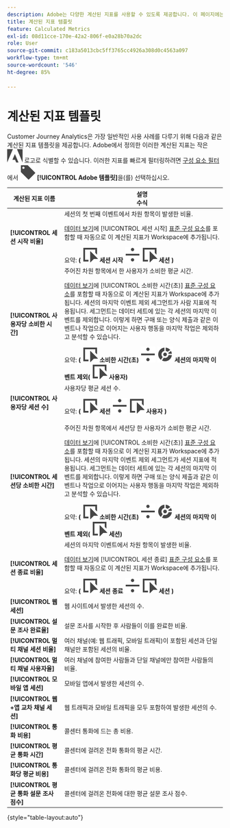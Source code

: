 ```yaml
---
description: Adobe는 다양한 계산된 지표를 사용할 수 있도록 제공합니다. 이 페이지에는 해당 지표와 그 용도가 나열되어 있습니다.
title: 계산된 지표 템플릿
feature: Calculated Metrics
exl-id: 08d11cce-170e-42a2-806f-e0a28b70a2dc
role: User
source-git-commit: c183a5013cbc5ff3765cc4926a308d0c4563a097
workflow-type: tm+mt
source-wordcount: '546'
ht-degree: 85%

---
```


# 계산된 지표 템플릿

Customer Journey Analytics은 가장 일반적인 사용 사례를 다루기 위해 다음과 같은 계산된 지표 템플릿을 제공합니다. Adobe에서 정의한 이러한 계산된 지표는 작은 ![AdobeLogoSmall](/help/assets/icons/AdobeLogoSmall.svg) 로고로 식별할 수 있습니다. 이러한 지표를 빠르게 필터링하려면 [구성 요소 필터](/help/components/overview.md#filter)에서 ![레이블](/help/assets/icons/Label.svg) **[!UICONTROL Adobe 템플릿]**&#x200B;을(를) 선택하십시오.

| 계산된 지표 이름 | 설명<br/>수식 |
|---------|----------|
| **[!UICONTROL 세션 시작 비율]** | 세션의 첫 번째 이벤트에서 차원 항목이 발생한 비율.<p>[데이터 보기](/help/data-views/create-dataview.md)에 [!UICONTROL 세션 시작] [표준 구성 요소](/help/data-views/component-reference.md)를 포함할 때 자동으로 이 계산된 지표가 Workspace에 추가됩니다.</p>요약: **(** ![이벤트](/help/assets/icons/Event.svg) **세션 시작** ![나누기](/help/assets/icons/Divide.svg) ![이벤트](/help/assets/icons/Event.svg) **세션** **)** |
| **[!UICONTROL 사용자당 소비한 시간]** | 주어진 차원 항목에서 한 사용자가 소비한 평균 시간.<p>[데이터 보기](/help/data-views/create-dataview.md)에 [!UICONTROL 소비한 시간(초)] [표준 구성 요소](/help/data-views/component-reference.md)를 포함할 때 자동으로 이 계산된 지표가 Workspace에 추가됩니다. 세션의 마지막 이벤트 제외 세그먼트가 사람 지표에 적용됩니다. 세그먼트는 데이터 세트에 있는 각 세션의 마지막 이벤트를 제외합니다. 이렇게 하면 구매 또는 양식 제출과 같은 이벤트나 작업으로 이어지는 사용자 행동을 마지막 작업은 제외하고 분석할 수 있습니다.</p>요약: **(** ![이벤트](/help/assets/icons/Event.svg) **소비한 시간(초)** ![나누기](/help/assets/icons/Divide.svg) ![세분화](/help/assets/icons/Segmentation.svg) **세션의 마지막 이벤트 제외(** ![이벤트](/help/assets/icons/Event.svg) **사용자)** |
| **[!UICONTROL 사용자당 세션 수]** | 사용자당 평균 세션 수.<p>요약: **(** ![이벤트](/help/assets/icons/Event.svg) **세션** ![나누기](/help/assets/icons/Divide.svg) ![이벤트](/help/assets/icons/Event.svg) **사용자** **)** |
| **[!UICONTROL 세션당 소비한 시간]** | 주어진 차원 항목에서 세션당 한 사용자가 소비한 평균 시간.<p>[데이터 보기](/help/data-views/create-dataview.md)에 [!UICONTROL 소비한 시간(초)] [표준 구성 요소](/help/data-views/component-reference.md)를 포함할 때 자동으로 이 계산된 지표가 Workspace에 추가됩니다. 세션의 마지막 이벤트 제외 세그먼트가 세션 지표에 적용됩니다. 세그먼트는 데이터 세트에 있는 각 세션의 마지막 이벤트를 제외합니다. 이렇게 하면 구매 또는 양식 제출과 같은 이벤트나 작업으로 이어지는 사용자 행동을 마지막 작업은 제외하고 분석할 수 있습니다.</p>요약: **(** ![이벤트](/help/assets/icons/Event.svg) **소비한 시간(초)** ![나누기](/help/assets/icons/Divide.svg) ![세분화](/help/assets/icons/Segmentation.svg) **세션의 마지막 이벤트 제외(** ![이벤트](/help/assets/icons/Event.svg) **세션)** |
| **[!UICONTROL 세션 종료 비율]** | 세션의 마지막 이벤트에서 차원 항목이 발생한 비율. <p>[데이터 보기](/help/data-views/create-dataview.md)에 [!UICONTROL 세션 종료] [표준 구성 요소](/help/data-views/component-reference.md)를 포함할 때 자동으로 이 계산된 지표가 Workspace에 추가됩니다.</p>요약: **(** ![이벤트](/help/assets/icons/Event.svg) **세션 종료** ![나누기](/help/assets/icons/Divide.svg) ![이벤트](/help/assets/icons/Event.svg) **세션** **)** |
| **[!UICONTROL 웹 세션]** | 웹 사이트에서 발생한 세션의 수. |
| **[!UICONTROL 설문 조사 완료율]** | 설문 조사를 시작한 후 사람들이 이를 완료한 비율. |
| **[!UICONTROL 멀티 채널 세션 비율]** | 여러 채널(예: 웹 트래픽, 모바일 트래픽)이 포함된 세션과 단일 채널만 포함된 세션의 비율. |
| **[!UICONTROL 멀티 채널 사용자율]** | 여러 채널에 참여한 사람들과 단일 채널에만 참여한 사람들의 비율. |
| **[!UICONTROL 모바일 앱 세션]** | 모바일 앱에서 발생한 세션의 수. |
| **[!UICONTROL 웹+앱 교차 채널 세션]** | 웹 트래픽과 모바일 트래픽을 모두 포함하여 발생한 세션의 수. |
| **[!UICONTROL 통화 비용]** | 콜센터 통화에 드는 총 비용. <!-- <p>Summary: Call length</p> --> |
| **[!UICONTROL 평균 통화 시간]** | 콜센터에 걸려온 전화 통화의 평균 시간. |
| **[!UICONTROL 통화당 평균 비용]** | 콜센터에 걸려온 전화 통화의 평균 비용. |
| **[!UICONTROL 평균 통화 설문 조사 점수]** | 콜센터에 걸려온 전화에 대한 평균 설문 조사 점수. |

{style="table-layout:auto"}
